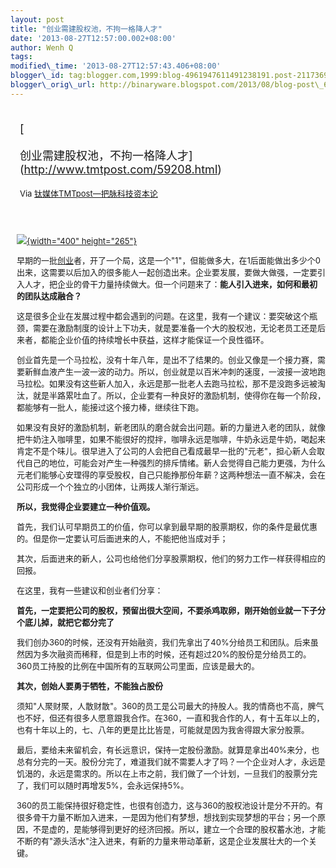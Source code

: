 ```yaml
--- 
layout: post 
title: "创业需建股权池，不拘一格降人才" 
date: '2013-08-27T12:57:00.002+08:00' 
author: Wenh Q
tags:
modified\_time: '2013-08-27T12:57:43.406+08:00' 
blogger\_id: tag:blogger.com,1999:blog-4961947611491238191.post-2117369581013947159
blogger\_orig\_url: http://binaryware.blogspot.com/2013/08/blog-post\_6688.html
---
```

<div style="margin: 10px; padding: 5px;">

<div style="font-size: 18px;">

[

创业需建股权池，不拘一格降人才](http://www.tmtpost.com/59208.html)

</div>

<div style="font-size: 13px;">

Via [钛媒体TMTpost—把脉科技资本论](http://www.tmtpost.com/)

</div>

</div>

<div style="font-size: 13px; padding: 15px 0 10px 10px;">

[![](http://www.tmtpost.com/wp-content/uploads/2013/08/137751495244-400x265.jpg){width="400"
height="265"}](http://www.tmtpost.com/?attachment_id=59207)

早期的一批[创业](http://www.tmtpost.com/tag/chuangye "查看 创业 中的全部文章")者，开了一个局，这是一个"1"，但能做多大，在1后面能做出多少个0出来，这需要以后加入的很多能人一起创造出来。企业要发展，要做大做强，一定要引入人才，把企业的骨干力量持续做大。但一个问题来了：**能人引入进来，如何和最初的团队达成融合？**

这是很多企业在发展过程中都会遇到的问题。在这里，我有一个建议：要突破这个瓶颈，需要在激励制度的设计上下功夫，就是要准备一个大的股权池，无论老员工还是后来者，都能企业价值的持续增长中获益，这样才能保证一个良性循环。

创业首先是一个马拉松，没有十年八年，是出不了结果的。创业又像是一个接力赛，需要新鲜血液产生一波一波的动力。所以，创业就是以百米冲刺的速度，一波接一波地跑马拉松。如果没有这些新人加入，永远是那一批老人去跑马拉松，那不是没跑多远被淘汰，就是半路累吐血了。所以，企业要有一种良好的激励机制，使得你在每一个阶段，都能够有一批人，能接过这个接力棒，继续往下跑。

如果没有良好的激励机制，新老团队的磨合就会出问题。新的力量进入老的团队，就像把牛奶注入咖啡里，如果不能很好的搅拌，咖啡永远是咖啡，牛奶永远是牛奶，喝起来肯定不是个味儿。很早进入了公司的人会把自己看成最早一批的"元老"，担心新人会取代自己的地位，可能会对产生一种强烈的排斥情绪。新人会觉得自己能力更强，为什么元老们能够心安理得的享受股权，自己只能挣那份年薪？这两种想法一直不解决，会在公司形成一个个独立的小团体，让两拨人渐行渐远。

**所以，我觉得企业要建立一种价值观。**

首先，我们认可早期员工的价值，你可以拿到最早期的股票期权，你的条件是最优惠的。但是你一定要认可后面进来的人，不能把他当成对手；

其次，后面进来的新人，公司也给他们分享股票期权，他们的努力工作一样获得相应的回报。



在这里，我有一些建议和创业者们分享：

**首先，一定要把公司的股权，预留出很大空间，不要杀鸡取卵，刚开始创业就一下子分个底儿掉，就把它都分完了**

我们创办360的时候，还没有开始融资，我们先拿出了40%分给员工和团队。后来虽然因为多次融资而稀释，但是到上市的时候，还有超过20%的股份是分给员工的。360员工持股的比例在中国所有的互联网公司里面，应该是最大的。

**其次，创始人要勇于牺牲，不能独占股份**

须知"人聚财聚，人散财散"。360的员工是公司最大的持股人。我的情商也不高，脾气也不好，但还有很多人愿意跟我合作。在360，一直和我合作的人，有十五年以上的，也有十年以上的，七、八年的更是比比皆是，可能就是因为我舍得跟大家分股票。

最后，要给未来留机会，有长远意识，保持一定股份激励。就算是拿出40%来分，也总有分完的一天。股份分完了，难道我们就不需要人才了吗？一个企业对人才，永远是饥渴的，永远是需求的。所以在上市之前，我们做了一个计划，一旦我们的股票分完了，我们可以随时再增发5%，会永远保持5%。

360的员工能保持很好稳定性，也很有创造力，这与360的股权池设计是分不开的。有很多骨干力量不断加入进来，一是因为他们有梦想，想找到实现梦想的平台；另一个原因，不是虚的，是能够得到更好的经济回报。所以，建立一个合理的股权蓄水池，才能不断的有"源头活水"注入进来，有新的力量来带动革新，这是企业发展壮大的一个关键。

</div>
